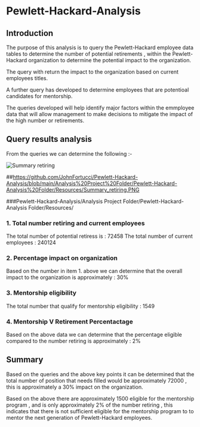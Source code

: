 # Pewlett-Hackard-Analysis

## Introduction

The purpose of this analysis is to query the Pewlett-Hackard employee data tables to determine the number of potential retirements , within the Pewlett-Hackard organization to determine the potential impact to the organization.

The query with return the impact to the organization based on current employees titles.

A further query has developed to determine employees that are potentioal candidates for mentorship.

The queries developed will help identify major factors within the emmployee data that will allow management to make decisions to mitigate the impact of the high number or retirements. 

## Query results analysis

From the queries we can determine the following :- 

![Summary retiring](Pewlett-Hackard-Analysis/blob/main/Analysis%20Project%20Folder/Pewlett-Hackard-Analysis%20Folder/Resources/Summary_retiring.PNG)


##https://github.com/JohnFortucci/Pewlett-Hackard-Analysis/blob/main/Analysis%20Project%20Folder/Pewlett-Hackard-Analysis%20Folder/Resources/Summary_retiring.PNG

###Pewlett-Hackard-Analysis/Analysis Project Folder/Pewlett-Hackard-Analysis Folder/Resources/

### 1. Total number retiring and current employees

The total number of potential retiress is : 72458
The total number of current employees     : 240124

### 2. Percentage impact on organization

Based on the number in item 1. above we can determine that the overall impact to the organization is approximately : 30%

### 3. Mentorship eligibility

The total number that qualify for mentorship eligibility : 1549

### 4. Mentorship V Retirement Percentactage

Based on the above data we can determine that the percentage eligible compared to the number retiring is approximately : 2%

## Summary

Based on the queries and the above key points it can be determined that the total number of position that needs filled would be approximately 72000 , this is approximately a 30% impact on the organization.

Based on the above there are approximately 1500 eligible for the mentorship program , and is only approximately 2% of the number retiring , this indicates that there is not sufficient eligible for the mentorship program to to mentor the next generation of Pewlett-Hackard employees.
